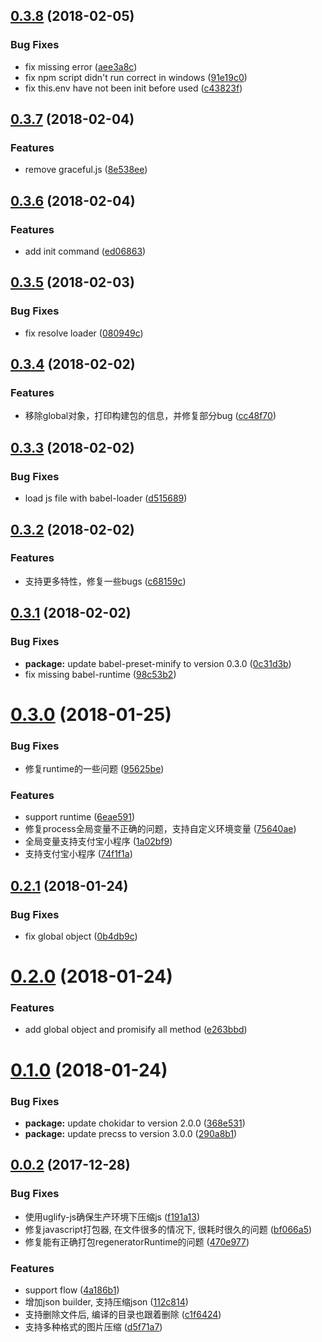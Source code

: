 <a name="0.3.8"></a>
## [0.3.8](https://github.com/axetroy/webuild/compare/v0.3.7...v0.3.8) (2018-02-05)


### Bug Fixes

* fix missing error ([aee3a8c](https://github.com/axetroy/webuild/commit/aee3a8c))
* fix npm script didn't run correct in windows ([91e19c0](https://github.com/axetroy/webuild/commit/91e19c0))
* fix this.env have not been init before used ([c43823f](https://github.com/axetroy/webuild/commit/c43823f))



<a name="0.3.7"></a>
## [0.3.7](https://github.com/axetroy/webuild/compare/v0.3.6...v0.3.7) (2018-02-04)


### Features

* remove graceful.js ([8e538ee](https://github.com/axetroy/webuild/commit/8e538ee))



<a name="0.3.6"></a>
## [0.3.6](https://github.com/axetroy/webuild/compare/v0.3.5...v0.3.6) (2018-02-04)


### Features

* add init command ([ed06863](https://github.com/axetroy/webuild/commit/ed06863))



<a name="0.3.5"></a>
## [0.3.5](https://github.com/axetroy/webuild/compare/v0.3.4...v0.3.5) (2018-02-03)


### Bug Fixes

* fix resolve loader ([080949c](https://github.com/axetroy/webuild/commit/080949c))



<a name="0.3.4"></a>
## [0.3.4](https://github.com/axetroy/webuild/compare/v0.3.3...v0.3.4) (2018-02-02)


### Features

* 移除global对象，打印构建包的信息，并修复部分bug ([cc48f70](https://github.com/axetroy/webuild/commit/cc48f70))



<a name="0.3.3"></a>
## [0.3.3](https://github.com/axetroy/webuild/compare/v0.3.2...v0.3.3) (2018-02-02)


### Bug Fixes

* load js file with babel-loader ([d515689](https://github.com/axetroy/webuild/commit/d515689))



<a name="0.3.2"></a>
## [0.3.2](https://github.com/axetroy/webuild/compare/v0.3.1...v0.3.2) (2018-02-02)


### Features

* 支持更多特性，修复一些bugs ([c68159c](https://github.com/axetroy/webuild/commit/c68159c))



<a name="0.3.1"></a>
## [0.3.1](https://github.com/axetroy/webuild/compare/v0.3.0...v0.3.1) (2018-02-02)


### Bug Fixes

* **package:** update babel-preset-minify to version 0.3.0 ([0c31d3b](https://github.com/axetroy/webuild/commit/0c31d3b))
* fix missing babel-runtime ([98c53b2](https://github.com/axetroy/webuild/commit/98c53b2))



<a name="0.3.0"></a>
# [0.3.0](https://github.com/axetroy/webuild/compare/v0.2.1...v0.3.0) (2018-01-25)


### Bug Fixes

* 修复runtime的一些问题 ([95625be](https://github.com/axetroy/webuild/commit/95625be))


### Features

* support runtime ([6eae591](https://github.com/axetroy/webuild/commit/6eae591))
* 修复process全局变量不正确的问题，支持自定义环境变量 ([75640ae](https://github.com/axetroy/webuild/commit/75640ae))
* 全局变量支持支付宝小程序 ([1a02bf9](https://github.com/axetroy/webuild/commit/1a02bf9))
* 支持支付宝小程序 ([74f1f1a](https://github.com/axetroy/webuild/commit/74f1f1a))



<a name="0.2.1"></a>
## [0.2.1](https://github.com/axetroy/webuild/compare/v0.2.0...v0.2.1) (2018-01-24)


### Bug Fixes

* fix global object ([0b4db9c](https://github.com/axetroy/webuild/commit/0b4db9c))



<a name="0.2.0"></a>
# [0.2.0](https://github.com/axetroy/webuild/compare/v0.1.0...v0.2.0) (2018-01-24)


### Features

* add global object and promisify all method ([e263bbd](https://github.com/axetroy/webuild/commit/e263bbd))



<a name="0.1.0"></a>
# [0.1.0](https://github.com/axetroy/webuild/compare/v0.0.2...v0.1.0) (2018-01-24)


### Bug Fixes

* **package:** update chokidar to version 2.0.0 ([368e531](https://github.com/axetroy/webuild/commit/368e531))
* **package:** update precss to version 3.0.0 ([290a8b1](https://github.com/axetroy/webuild/commit/290a8b1))



<a name="0.0.2"></a>
## [0.0.2](https://github.com/axetroy/webuild/compare/470e977...v0.0.2) (2017-12-28)


### Bug Fixes

* 使用uglify-js确保生产环境下压缩js ([f191a13](https://github.com/axetroy/webuild/commit/f191a13))
* 修复javascript打包器, 在文件很多的情况下, 很耗时很久的问题 ([bf066a5](https://github.com/axetroy/webuild/commit/bf066a5))
* 修复能有正确打包regeneratorRuntime的问题 ([470e977](https://github.com/axetroy/webuild/commit/470e977))


### Features

* support flow ([4a186b1](https://github.com/axetroy/webuild/commit/4a186b1))
* 增加json builder, 支持压缩json ([112c814](https://github.com/axetroy/webuild/commit/112c814))
* 支持删除文件后, 编译的目录也跟着删除 ([c1f6424](https://github.com/axetroy/webuild/commit/c1f6424))
* 支持多种格式的图片压缩 ([d5f71a7](https://github.com/axetroy/webuild/commit/d5f71a7))



